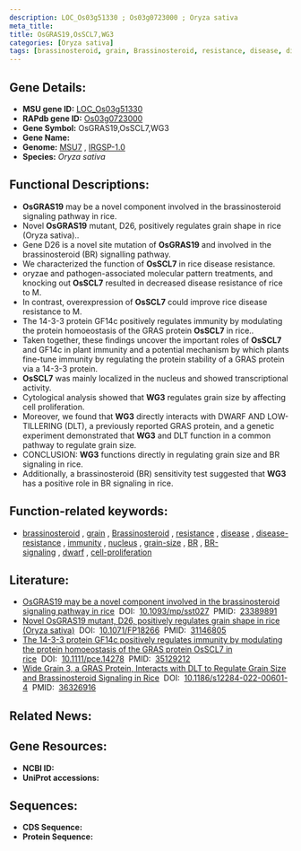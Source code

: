 ```yaml
---
description: LOC_Os03g51330 ; Os03g0723000 ; Oryza sativa
meta_title:
title: OsGRAS19,OsSCL7,WG3
categories: [Oryza sativa]
tags: [brassinosteroid, grain, Brassinosteroid, resistance, disease, disease resistance, immunity, nucleus, grain size, BR, BR signaling, dwarf,  BR , cell proliferation]
---
```


## Gene Details:
- **MSU gene ID:** [LOC_Os03g51330](http://rice.uga.edu/cgi-bin/ORF_infopage.cgi?orf=LOC_Os03g51330)  
- **RAPdb gene ID:** [Os03g0723000](https://rapdb.dna.affrc.go.jp/locus/?name=Os03g0723000)  
- **Gene Symbol:** OsGRAS19,OsSCL7,WG3
- **Gene Name:**
- **Genome:**  [MSU7](http://rice.uga.edu/)&nbsp;,&nbsp;[IRGSP-1.0](https://rapdb.dna.affrc.go.jp/download/irgsp1.html)
- **Species:** *Oryza sativa*

## Functional Descriptions:
   - **OsGRAS19** may be a novel component involved in the brassinosteroid signaling pathway in rice.
   - Novel **OsGRAS19** mutant, D26, positively regulates grain shape in rice (Oryza sativa)..
   - Gene D26 is a novel site mutation of **OsGRAS19** and involved in the brassinosteroid (BR) signalling pathway.
   - We characterized the function of **OsSCL7** in rice disease resistance.
   - oryzae and pathogen-associated molecular pattern treatments, and knocking out **OsSCL7** resulted in decreased disease resistance of rice to M.
   - In contrast, overexpression of **OsSCL7** could improve rice disease resistance to M.
   - The 14-3-3 protein GF14c positively regulates immunity by modulating the protein homoeostasis of the GRAS protein **OsSCL7** in rice..
   - Taken together, these findings uncover the important roles of **OsSCL7** and GF14c in plant immunity and a potential mechanism by which plants fine-tune immunity by regulating the protein stability of a GRAS protein via a 14-3-3 protein.
   - **OsSCL7** was mainly localized in the nucleus and showed transcriptional activity.
   - Cytological analysis showed that **WG3** regulates grain size by affecting cell proliferation.
   - Moreover, we found that **WG3** directly interacts with DWARF AND LOW-TILLERING (DLT), a previously reported GRAS protein, and a genetic experiment demonstrated that **WG3** and DLT function in a common pathway to regulate grain size.
   - CONCLUSION: **WG3** functions directly in regulating grain size and BR signaling in rice.
   - Additionally, a brassinosteroid (BR) sensitivity test suggested that **WG3** has a positive role in BR signaling in rice.

## Function-related keywords:
   - [brassinosteroid](/tags/brassinosteroid/)&nbsp;,&nbsp;[grain](/tags/grain/)&nbsp;,&nbsp;[Brassinosteroid](/tags/Brassinosteroid/)&nbsp;,&nbsp;[resistance](/tags/resistance/)&nbsp;,&nbsp;[disease](/tags/disease/)&nbsp;,&nbsp;[disease-resistance](/tags/disease-resistance/)&nbsp;,&nbsp;[immunity](/tags/immunity/)&nbsp;,&nbsp;[nucleus](/tags/nucleus/)&nbsp;,&nbsp;[grain-size](/tags/grain-size/)&nbsp;,&nbsp;[BR](/tags/BR/)&nbsp;,&nbsp;[BR-signaling](/tags/BR-signaling/)&nbsp;,&nbsp;[dwarf](/tags/dwarf/)&nbsp;,&nbsp;[cell-proliferation](/tags/cell-proliferation/)

## Literature:
   - [OsGRAS19 may be a novel component involved in the brassinosteroid signaling pathway in rice](https://www.doi.org/10.1093/mp/sst027)&nbsp;&nbsp;DOI:&nbsp;&nbsp;[10.1093/mp/sst027](https://www.doi.org/10.1093/mp/sst027)&nbsp;&nbsp;PMID:&nbsp;&nbsp;[23389891](https://pubmed.ncbi.nlm.nih.gov/23389891/)
   - [Novel OsGRAS19 mutant, D26, positively regulates grain shape in rice (Oryza sativa)](https://www.doi.org/10.1071/FP18266)&nbsp;&nbsp;DOI:&nbsp;&nbsp;[10.1071/FP18266](https://www.doi.org/10.1071/FP18266)&nbsp;&nbsp;PMID:&nbsp;&nbsp;[31146805](https://pubmed.ncbi.nlm.nih.gov/31146805/)
   - [The 14-3-3 protein GF14c positively regulates immunity by modulating the protein homoeostasis of the GRAS protein OsSCL7 in rice](https://www.doi.org/10.1111/pce.14278)&nbsp;&nbsp;DOI:&nbsp;&nbsp;[10.1111/pce.14278](https://www.doi.org/10.1111/pce.14278)&nbsp;&nbsp;PMID:&nbsp;&nbsp;[35129212](https://pubmed.ncbi.nlm.nih.gov/35129212/)
   - [Wide Grain 3, a GRAS Protein, Interacts with DLT to Regulate Grain Size and Brassinosteroid Signaling in Rice](https://www.doi.org/10.1186/s12284-022-00601-4)&nbsp;&nbsp;DOI:&nbsp;&nbsp;[10.1186/s12284-022-00601-4](https://www.doi.org/10.1186/s12284-022-00601-4)&nbsp;&nbsp;PMID:&nbsp;&nbsp;[36326916](https://pubmed.ncbi.nlm.nih.gov/36326916/)

## Related News:

## Gene Resources:
- **NCBI ID:**  []()
- **UniProt accessions:** [](https://www.uniprot.org/uniprotkb//entry)

## Sequences:
- **CDS Sequence:**
- **Protein Sequence:**
